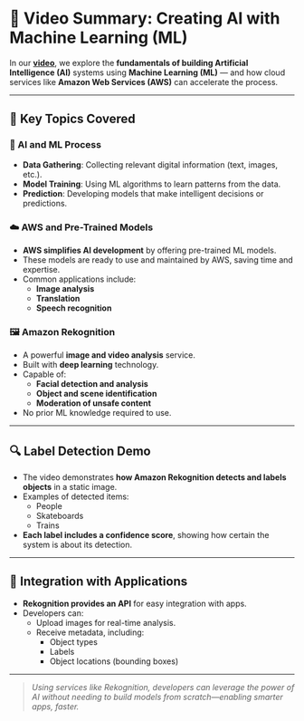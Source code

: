 # 🎥 Video Summary: Creating AI with Machine Learning (ML)

In our [**video**](https://youtu.be/jQBfdolkNxc?t=190), we explore the **fundamentals of building Artificial Intelligence (AI)** systems using **Machine Learning (ML)** — and how cloud services like **Amazon Web Services (AWS)** can accelerate the process.

---

## 🧠 Key Topics Covered

### 🔁 AI and ML Process
- **Data Gathering**: Collecting relevant digital information (text, images, etc.).
- **Model Training**: Using ML algorithms to learn patterns from the data.
- **Prediction**: Developing models that make intelligent decisions or predictions.

### ☁️ AWS and Pre-Trained Models
- **AWS simplifies AI development** by offering pre-trained ML models.
- These models are ready to use and maintained by AWS, saving time and expertise.
- Common applications include:
  - **Image analysis**
  - **Translation**
  - **Speech recognition**

### 🖼️ Amazon Rekognition
- A powerful **image and video analysis** service.
- Built with **deep learning** technology.
- Capable of:
  - **Facial detection and analysis**
  - **Object and scene identification**
  - **Moderation of unsafe content**
- No prior ML knowledge required to use.

---

## 🔍 Label Detection Demo
- The video demonstrates **how Amazon Rekognition detects and labels objects** in a static image.
- Examples of detected items:
  - People
  - Skateboards
  - Trains
- **Each label includes a confidence score**, showing how certain the system is about its detection.

---

## 🔗 Integration with Applications
- **Rekognition provides an API** for easy integration with apps.
- Developers can:
  - Upload images for real-time analysis.
  - Receive metadata, including:
    - Object types
    - Labels
    - Object locations (bounding boxes)

---

> _Using services like Rekognition, developers can leverage the power of AI without needing to build models from scratch—enabling smarter apps, faster._
